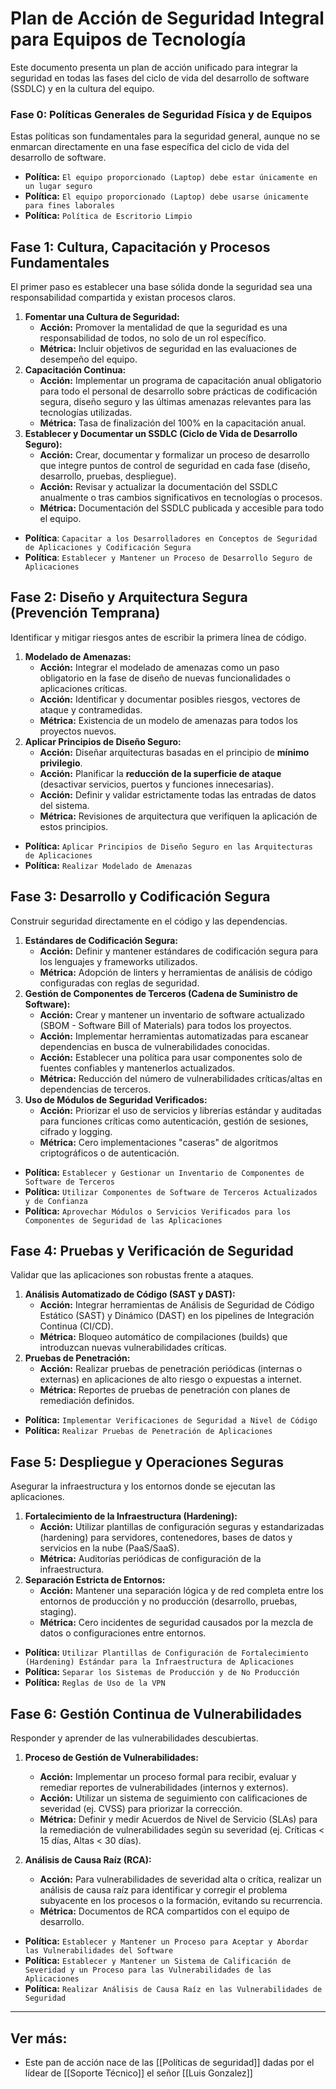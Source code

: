 # Plan de Acción de Seguridad Integral para Equipos de Tecnología

Este documento presenta un plan de acción unificado para integrar la seguridad en todas las fases del ciclo de vida del desarrollo de software (SSDLC) y en la cultura del equipo.

### Fase 0: Políticas Generales de Seguridad Física y de Equipos

Estas políticas son fundamentales para la seguridad general, aunque no se enmarcan directamente en una fase específica del ciclo de vida del desarrollo de software.

- **Política:** `El equipo proporcionado (Laptop) debe estar únicamente en un lugar seguro`
- **Política:** `El equipo proporcionado (Laptop) debe usarse únicamente para fines laborales`
- **Política:** `Política de Escritorio Limpio`

## Fase 1: Cultura, Capacitación y Procesos Fundamentales

El primer paso es establecer una base sólida donde la seguridad sea una responsabilidad compartida y existan procesos claros.

1. **Fomentar una Cultura de Seguridad:**
    - **Acción:** Promover la mentalidad de que la seguridad es una responsabilidad de todos, no solo de un rol específico.
    - **Métrica:** Incluir objetivos de seguridad en las evaluaciones de desempeño del equipo.
2. **Capacitación Continua:**
    - **Acción:** Implementar un programa de capacitación anual obligatorio para todo el personal de desarrollo sobre prácticas de codificación segura, diseño seguro y las últimas amenazas relevantes para las tecnologías utilizadas.
    - **Métrica:** Tasa de finalización del 100% en la capacitación anual.
3. **Establecer y Documentar un SSDLC (Ciclo de Vida de Desarrollo Seguro):**
    - **Acción:** Crear, documentar y formalizar un proceso de desarrollo que integre puntos de control de seguridad en cada fase (diseño, desarrollo, pruebas, despliegue).
    - **Acción:** Revisar y actualizar la documentación del SSDLC anualmente o tras cambios significativos en tecnologías o procesos.
    - **Métrica:** Documentación del SSDLC publicada y accesible para todo el equipo.

- **Política**: `Capacitar a los Desarrolladores en Conceptos de Seguridad de Aplicaciones y Codificación Segura`
- **Política**: `Establecer y Mantener un Proceso de Desarrollo Seguro de Aplicaciones`

## Fase 2: Diseño y Arquitectura Segura (Prevención Temprana)

Identificar y mitigar riesgos antes de escribir la primera línea de código.

1. **Modelado de Amenazas:**
    - **Acción:** Integrar el modelado de amenazas como un paso obligatorio en la fase de diseño de nuevas funcionalidades o aplicaciones críticas.
    - **Acción:** Identificar y documentar posibles riesgos, vectores de ataque y contramedidas.
    - **Métrica:** Existencia de un modelo de amenazas para todos los proyectos nuevos.
2. **Aplicar Principios de Diseño Seguro:**
    - **Acción:** Diseñar arquitecturas basadas en el principio de **mínimo privilegio**.
    - **Acción:** Planificar la **reducción de la superficie de ataque** (desactivar servicios, puertos y funciones innecesarias).
    - **Acción:** Definir y validar estrictamente todas las entradas de datos del sistema.
    - **Métrica:** Revisiones de arquitectura que verifiquen la aplicación de estos principios.

- **Política:** `Aplicar Principios de Diseño Seguro en las Arquitecturas de Aplicaciones`
- **Política:** `Realizar Modelado de Amenazas`

## Fase 3: Desarrollo y Codificación Segura

Construir seguridad directamente en el código y las dependencias.

1. **Estándares de Codificación Segura:**
    - **Acción:** Definir y mantener estándares de codificación segura para los lenguajes y frameworks utilizados.
    - **Métrica:** Adopción de linters y herramientas de análisis de código configuradas con reglas de seguridad.
2. **Gestión de Componentes de Terceros (Cadena de Suministro de Software):**
    - **Acción:** Crear y mantener un inventario de software actualizado (SBOM - Software Bill of Materials) para todos los proyectos.
    - **Acción:** Implementar herramientas automatizadas para escanear dependencias en busca de vulnerabilidades conocidas.
    - **Acción:** Establecer una política para usar componentes solo de fuentes confiables y mantenerlos actualizados.
    - **Métrica:** Reducción del número de vulnerabilidades críticas/altas en dependencias de terceros.
3. **Uso de Módulos de Seguridad Verificados:**
    - **Acción:** Priorizar el uso de servicios y librerías estándar y auditadas para funciones críticas como autenticación, gestión de sesiones, cifrado y logging.
    - **Métrica:** Cero implementaciones "caseras" de algoritmos criptográficos o de autenticación.

- **Política:** `Establecer y Gestionar un Inventario de Componentes de Software de Terceros`
- **Política:** `Utilizar Componentes de Software de Terceros Actualizados y de Confianza`
- **Política:** `Aprovechar Módulos o Servicios Verificados para los Componentes de Seguridad de las Aplicaciones`

## Fase 4: Pruebas y Verificación de Seguridad

Validar que las aplicaciones son robustas frente a ataques.

1. **Análisis Automatizado de Código (SAST y DAST):**
    - **Acción:** Integrar herramientas de Análisis de Seguridad de Código Estático (SAST) y Dinámico (DAST) en los pipelines de Integración Continua (CI/CD).
    - **Métrica:** Bloqueo automático de compilaciones (builds) que introduzcan nuevas vulnerabilidades críticas.
2. **Pruebas de Penetración:**
    - **Acción:** Realizar pruebas de penetración periódicas (internas o externas) en aplicaciones de alto riesgo o expuestas a internet.
    - **Métrica:** Reportes de pruebas de penetración con planes de remediación definidos.

- **Política:** `Implementar Verificaciones de Seguridad a Nivel de Código`
- **Política:** `Realizar Pruebas de Penetración de Aplicaciones`

## Fase 5: Despliegue y Operaciones Seguras

Asegurar la infraestructura y los entornos donde se ejecutan las aplicaciones.

1. **Fortalecimiento de la Infraestructura (Hardening):**
    - **Acción:** Utilizar plantillas de configuración seguras y estandarizadas (hardening) para servidores, contenedores, bases de datos y servicios en la nube (PaaS/SaaS).
    - **Métrica:** Auditorías periódicas de configuración de la infraestructura.
2. **Separación Estricta de Entornos:**
    - **Acción:** Mantener una separación lógica y de red completa entre los entornos de producción y no producción (desarrollo, pruebas, staging).
    - **Métrica:** Cero incidentes de seguridad causados por la mezcla de datos o configuraciones entre entornos.

- **Política:** `Utilizar Plantillas de Configuración de Fortalecimiento (Hardening) Estándar para la Infraestructura de Aplicaciones`
- **Política:** `Separar los Sistemas de Producción y de No Producción`
- **Política:** `Reglas de Uso de la VPN`

## Fase 6: Gestión Continua de Vulnerabilidades

Responder y aprender de las vulnerabilidades descubiertas.

1. **Proceso de Gestión de Vulnerabilidades:**
    - **Acción:** Implementar un proceso formal para recibir, evaluar y remediar reportes de vulnerabilidades (internos y externos).
    - **Acción:** Utilizar un sistema de seguimiento con calificaciones de severidad (ej. CVSS) para priorizar la corrección.
    - **Métrica:** Definir y medir Acuerdos de Nivel de Servicio (SLAs) para la remediación de vulnerabilidades según su severidad (ej. Críticas < 15 días, Altas < 30 días).
        
2. **Análisis de Causa Raíz (RCA):**
    - **Acción:** Para vulnerabilidades de severidad alta o crítica, realizar un análisis de causa raíz para identificar y corregir el problema subyacente en los procesos o la formación, evitando su recurrencia.
    - **Métrica:** Documentos de RCA compartidos con el equipo de desarrollo.

- **Política:** `Establecer y Mantener un Proceso para Aceptar y Abordar las Vulnerabilidades del Software`
- **Política:** `Establecer y Mantener un Sistema de Calificación de Severidad y un Proceso para las Vulnerabilidades de las Aplicaciones`
- **Política:** `Realizar Análisis de Causa Raíz en las Vulnerabilidades de Seguridad`


---

## Ver más:
- Este pan de acción nace de las [[Políticas de seguridad]] dadas por el lídear de [[Soporte Técnico]] el señor [[Luis Gonzalez]] 

